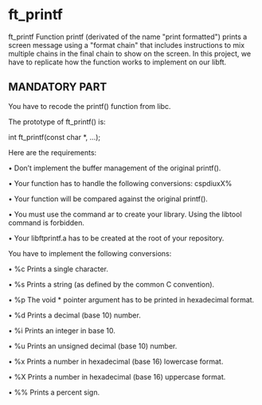 <h1>ft_printf</h1>

ft_printf Function printf (derivated of the name "print formatted") prints a screen message using a "format chain" that includes instructions to mix multiple chains in the final chain to show on the screen. In this project, we have to replicate how the function works to implement on our libft.

<h2>MANDATORY PART</h2>

You have to recode the printf() function from libc.

The prototype of ft_printf() is:

int ft_printf(const char *, ...);

Here are the requirements:

• Don’t implement the buffer management of the original printf().

• Your function has to handle the following conversions: cspdiuxX%

• Your function will be compared against the original printf().

• You must use the command ar to create your library. Using the libtool command is forbidden.

• Your libftprintf.a has to be created at the root of your repository.

You have to implement the following conversions:

• %c Prints a single character.

• %s Prints a string (as defined by the common C convention).

• %p The void * pointer argument has to be printed in hexadecimal format.

• %d Prints a decimal (base 10) number.

• %i Prints an integer in base 10.

• %u Prints an unsigned decimal (base 10) number.

• %x Prints a number in hexadecimal (base 16) lowercase format.

• %X Prints a number in hexadecimal (base 16) uppercase format.

• %% Prints a percent sign.
